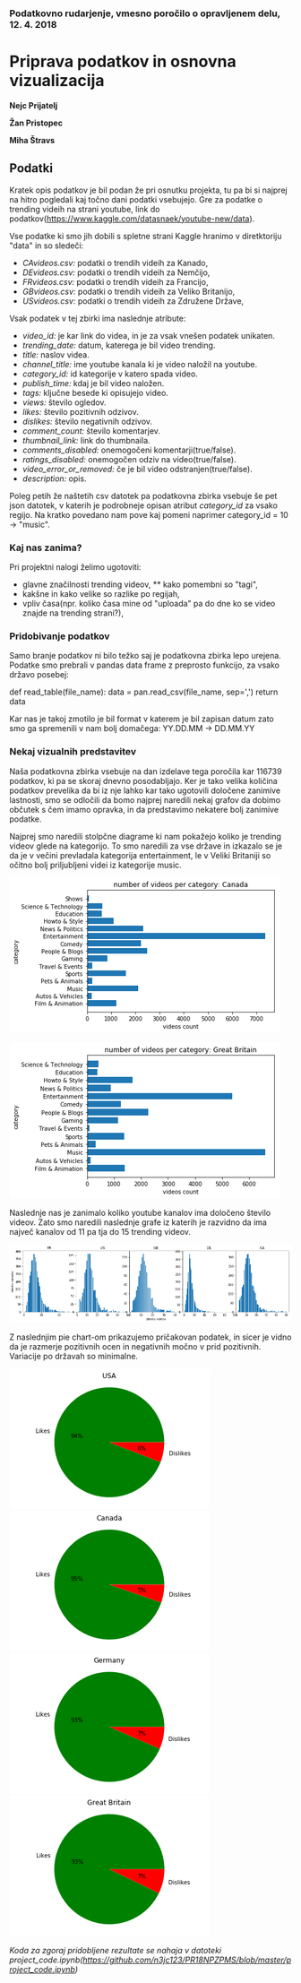 ### Podatkovno rudarjenje, vmesno poročilo o opravljenem delu, 12. 4. 2018

# Priprava podatkov in osnovna vizualizacija

**Nejc Prijatelj**

**Žan Pristopec**

**Miha Štravs**

## Podatki

Kratek opis podatkov je bil podan že pri osnutku projekta, tu pa bi si najprej na hitro pogledali kaj točno dani podatki vsebujejo. Gre za podatke o trending videih na strani youtube, link do podatkov(https://www.kaggle.com/datasnaek/youtube-new/data).

Vse podatke ki smo jih dobili s spletne strani Kaggle hranimo v diretktoriju "data" in so sledeči:

* *CAvideos.csv:* podatki o trendih videih za Kanado,
* *DEvideos.csv:* podatki o trendih videih za Nemčijo,
* *FRvideos.csv:* podatki o trendih videih za Francijo,
* *GBvideos.csv:* podatki o trendih videih za Veliko Britanijo,
* *USvideos.csv:* podatki o trendih videih za Združene Države,

Vsak podatek v tej zbirki ima naslednje atribute:

* *video_id:* je kar link do videa, in je za vsak vnešen podatek unikaten.
* *trending_date:* datum, katerega je bil video trending.
* *title:* naslov videa.
* *channel_title:* ime youtube kanala ki je video naložil na youtube.
* *category_id:* id kategorije v katero spada video.
* *publish_time:* kdaj je bil video naložen.
* *tags:* ključne besede ki opisujejo video.
* *views:* število ogledov.
* *likes:* število pozitivnih odzivov.
* *dislikes:* število negativnih odzivov.
* *comment_count:* število komentarjev.
* *thumbnail_link:* link do thumbnaila.
* *comments_disabled:* onemogočeni komentarji(true/false).
* *ratings_disabled:* onemogočen odziv na video(true/false).
* *video_error_or_removed:* če je bil video odstranjen(true/false).
* *description:* opis.

Poleg petih že naštetih csv datotek pa podatkovna zbirka vsebuje še pet json datotek, v katerih je podrobneje opisan atribut *category_id* za vsako regijo. Na kratko povedano nam pove kaj pomeni naprimer category_id = 10 &rarr; "music".

### Kaj nas zanima?
Pri projektni nalogi želimo ugotoviti:
* glavne značilnosti trending videov,
** kako pomembni so "tagi",
* kakšne in kako velike so razlike po regijah,
* vpliv časa(npr. koliko časa mine od "uploada" pa do dne ko se video znajde na trending strani?),



### Pridobivanje podatkov
Samo branje podatkov ni bilo težko saj je podatkovna zbirka lepo urejena. Podatke smo prebrali v pandas data frame z preprosto funkcijo, za vsako državo posebej:

def read_table(file_name):
    data = pan.read_csv(file_name, sep=',')
    return data
    
Kar nas je takoj zmotilo je bil format v katerem je bil zapisan datum zato smo ga spremenili v nam bolj domačega:
YY.DD.MM &rarr; DD.MM.YY


### Nekaj vizualnih predstavitev
Naša podatkovna zbirka vsebuje na dan izdelave tega poročila kar 116739 podatkov, ki pa se skoraj dnevno posodabljajo.
Ker je tako velika količina podatkov prevelika da bi iz nje lahko kar tako ugotovili določene zanimive lastnosti, smo se odločili da bomo najprej naredili nekaj grafov da dobimo občutek s čem imamo opravka, in da predstavimo nekatere bolj zanimive podatke.

Najprej smo naredili stolpčne diagrame ki nam pokažejo koliko je trending videov glede na kategorijo. To smo naredili za vse države in izkazalo se je da je v večini prevladala kategorija entertainment, le v Veliki Britaniji so očitno bolj priljubljeni videi iz kategorije music.

![Alt text](images/CA_cat.png?raw=true "CA_cat")

![Alt text](images/GR_cat.png?raw=true "GR_cat")

Naslednje nas je zanimalo koliko youtube kanalov ima določeno število videov. Zato smo naredili naslednje grafe iz katerih je razvidno da ima največ kanalov od 11 pa tja do 15 trending videov.

![Alt text](images/per_channel.png?raw=true "per_channel")

Z naslednjim pie chart-om prikazujemo pričakovan podatek, in sicer je vidno da je razmerje pozitivnih ocen in negativnih močno v prid pozitivnih. Variacije po državah so minimalne.

![Alt text](images/pie.png?raw=true "pie") ![Alt text](images/CA_pie.png?raw=true "CA") ![Alt text](images/DE_pie.png?raw=true "DE") ![Alt text](images/GB_pie.png?raw=true "GB_pie")


*Koda za zgoraj pridobljene rezultate se nahaja v datoteki project_code.ipynb(https://github.com/n3jc123/PR18NPZPMS/blob/master/project_code.ipynb)*


